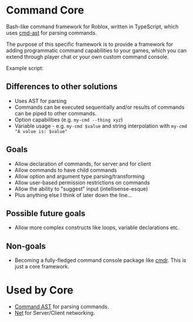 Command Core
====================
Bash-like command framework for Roblox, written in TypeScript, which uses [cmd-ast](https://github.com/roblox-aurora/cmd-ast) for parsing commands.

The purpose of this specific framework is to provide a framework for adding programmatic command capabilities to your games, which you can extend through player chat or your own custom command console.

Example script:

## Differences to other solutions
- Uses AST for parsing
- Commands can be executed sequentially and/or results of commands can be piped to other commands.
- Option capabilities (e.g. `my-cmd --thing xyz`)
- Variable usage - e.g. `my-cmd $value` and string interpolation with `my-cmd "A value is: $value"`

## Goals
- Allow declaration of commands, for server and for client
- Allow commands to have child commands
- Allow option and argument type parsing/transforming
- Allow user-based permission restrictions on commands
- Allow the ability to "suggest" input (intellisense-esque)
- Plus anything else I think of later down the line...

## Possible future goals
- Allow more complex constructs like loops, variable declarations etc.

## Non-goals
- Becoming a fully-fledged command console package like [cmdr](https://github.com/evaera/cmdr). This is just a core framework.

# Used by Core
- [Command AST](https://github.com/roblox-aurora/cmd-ast) for parsing commands.
- [Net](https://github.com/roblox-aurora/rbx-net) for Server/Client networking.
